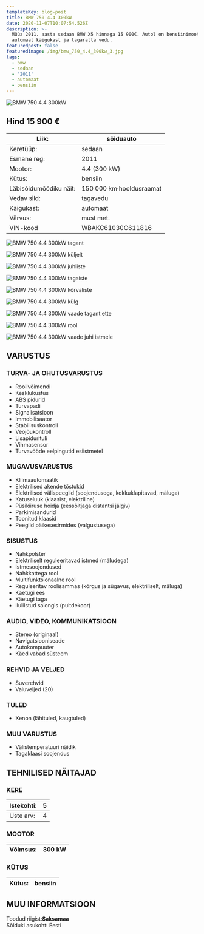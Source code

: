 ```yaml
---
templateKey: blog-post
title: BMW 750 4.4 300kW
date: 2020-11-07T10:07:54.526Z
description: >-
  Müüa 2011. aasta sedaan BMW X5 hinnaga 15 900€. Autol on bensiinimootor,
  automaat käigukast ja tagaratta vedu. 
featuredpost: false
featuredimage: /img/bmw_750_4.4_300kw_3.jpg
tags:
  - bmw
  - sedaan
  - '2011'
  - automaat
  - bensiin
---
```

![BMW 750 4.4 300kW](/img/bmw_750_4.4_300kw_3.jpg "BMW 750 4.4 300kW")

## Hind 15 900 €

<!--StartFragment-->

| Liik:                  | sõiduauto                |
| ---------------------- | ------------------------ |
| Keretüüp:              | sedaan                   |
| Esmane reg:            | 2011                     |
| Mootor:                | 4.4 (300 kW)             |
| Kütus:                 | bensiin                  |
| Läbisõidumõõdiku näit: | 150 000 km·hooldusraamat |
| Vedav sild:            | tagavedu                 |
| Käigukast:             | automaat                 |
| Värvus:                | must met.                |
| VIN-kood               | WBAKC61030C611816        |

<!--EndFragment-->

![BMW 750 4.4 300kW tagant](/img/bmw_750_4.4_300kw_2.jpg "BMW 750 4.4 300kW tagant")

![BMW 750 4.4 300kW küljelt](/img/bmw_750_4.4_300kw_1.jpg "BMW 750 4.4 300kW küljelt")

![BMW 750 4.4 300kW juhiiste](/img/bmw_750_4.4_300kw_4.jpg "v juhiiste")

![BMW 750 4.4 300kW tagaiste](/img/bmw_750_4.4_300kw_5.jpg "BMW 750 4.4 300kW tagaiste")

![BMW 750 4.4 300kW kõrvaliste](/img/bmw_750_4.4_300kw_6.jpg "BMW 750 4.4 300kW kõrvaliste")

![BMW 750 4.4 300kW külg](/img/bmw_750_4.4_300kw_7.jpg "BMW 750 4.4 300kW külg")

![BMW 750 4.4 300kW vaade tagant ette](/img/bmw_750_4.4_300kw_8.jpg "BMW 750 4.4 300kW vaade tagant ette")

![BMW 750 4.4 300kW rool](/img/bmw_750_4.4_300kw_9.jpg "BMW 750 4.4 300kW rool")

![BMW 750 4.4 300kW vaade juhi istmele](/img/bmw_750_4.4_300kw_10.jpg "BMW 750 4.4 300kW vaade juhi istmele")

<!--StartFragment-->

<!--StartFragment-->

## VARUSTUS

### TURVA- JA OHUTUSVARUSTUS

* Roolivõimendi
* Kesklukustus
* ABS pidurid
* Turvapadi
* Signalisatsioon
* Immobilisaator
* Stabiilsuskontroll
* Veojõukontroll
* Lisapidurituli
* Vihmasensor
* Turvavööde eelpingutid esiistmetel

### MUGAVUSVARUSTUS

* Kliimaautomaatik
* Elektrilised akende tõstukid
* Elektrilised välispeeglid (soojendusega, kokkuklapitavad, mäluga)
* Katuseluuk (klaasist, elektriline)
* Püsikiiruse hoidja (eessõitjaga distantsi jälgiv)
* Parkimisandurid
* Toonitud klaasid
* Peeglid päikesesirmides (valgustusega)

### SISUSTUS

* Nahkpolster
* Elektriliselt reguleeritavad istmed (mäludega)
* Istmesoojendused
* Nahkkattega rool
* Multifunktsionaalne rool
* Reguleeritav roolisammas (kõrgus ja sügavus, elektriliselt, mäluga)
* Käetugi ees
* Käetugi taga
* Iluliistud salongis (puitdekoor)

### AUDIO, VIDEO, KOMMUNIKATSIOON

* Stereo (originaal)
* Navigatsiooniseade
* Autokompuuter
* Käed vabad süsteem

### REHVID JA VELJED

* Suverehvid
* Valuveljed (20)

### TULED

* Xenon (lähituled, kaugtuled)

### MUU VARUSTUS

* Välistemperatuuri näidik
* Tagaklaasi soojendus

## TEHNILISED NÄITAJAD

### KERE

| Istekohti: | 5   |
| ---------- | --- |
| Uste arv:  | 4   |

### MOOTOR

| Võimsus: | 300 kW |
| -------- | ------ |

### KÜTUS

| Kütus: | bensiin |
| ------ | ------- |

## MUU INFORMATSIOON

Toodud riigist:**Saksamaa**\
Sõiduki asukoht: Eesti

<!--EndFragment-->
